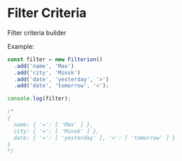 # Filter Criteria

Filter criteria builder

Example:

```typescript
const filter = new Filterion()
  .add('name', 'Max')
  .add('city', 'Minsk')
  .add('date', 'yesterday', '>')
  .add('date', 'tomorrow', '<');

console.log(filter);

/*
{
  name: { '=': [ 'Max' ] },
  city: { '=': [ 'Minsk' ] },
  date: { '>': [ 'yesterday' ], '<': [ 'tomorrow' ] }
}
*/
```
